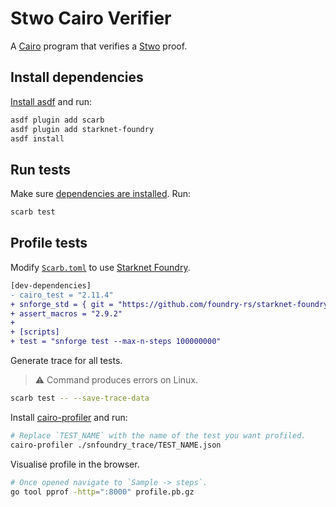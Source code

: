 # Stwo Cairo Verifier

A [Cairo](https://github.com/starkware-libs/cairo) program that verifies a [Stwo](https://github.com/starkware-libs/stwo) proof.

## Install dependencies

[Install asdf](https://asdf-vm.com/guide/getting-started.html#_3-install-asdf) and run:

```bash
asdf plugin add scarb
asdf plugin add starknet-foundry
asdf install
```

## Run tests

Make sure [dependencies are installed](#install-dependencies). Run:

```bash
scarb test
```

## Profile tests

Modify [`Scarb.toml`](./Scarb.toml) to use [Starknet Foundry](https://github.com/foundry-rs/starknet-foundry).

```diff
[dev-dependencies]
- cairo_test = "2.11.4"
+ snforge_std = { git = "https://github.com/foundry-rs/starknet-foundry", tag = "v0.33.0" }
+ assert_macros = "2.9.2"
+
+ [scripts]
+ test = "snforge test --max-n-steps 100000000"
```

Generate trace for all tests.

<!-- TODO(andrew): Debug error on Linux. -->
> :warning: Command produces errors on Linux.

```bash
scarb test -- --save-trace-data
```

Install [cairo-profiler](https://github.com/software-mansion/cairo-profiler) and run:

```bash
# Replace `TEST_NAME` with the name of the test you want profiled.
cairo-profiler ./snfoundry_trace/TEST_NAME.json
```

Visualise profile in the browser.

```bash
# Once opened navigate to `Sample -> steps`.
go tool pprof -http=":8000" profile.pb.gz
```
